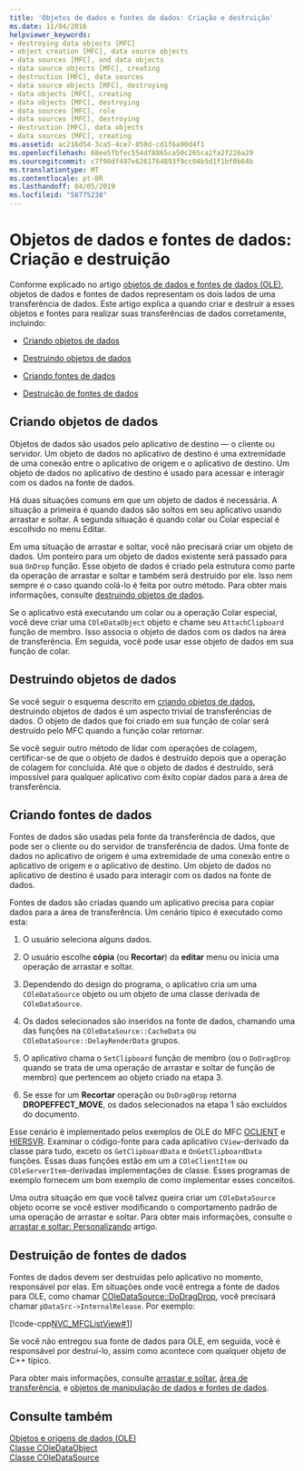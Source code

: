 ```yaml
---
title: 'Objetos de dados e fontes de dados: Criação e destruição'
ms.date: 11/04/2016
helpviewer_keywords:
- destroying data objects [MFC]
- object creation [MFC], data source objects
- data sources [MFC], and data objects
- data source objects [MFC], creating
- destruction [MFC], data sources
- data source objects [MFC], destroying
- data objects [MFC], creating
- data objects [MFC], destroying
- data sources [MFC], role
- data sources [MFC], destroying
- destruction [MFC], data objects
- data sources [MFC], creating
ms.assetid: ac216d54-3ca5-4ce7-850d-cd1f6a90d4f1
ms.openlocfilehash: 68ee5fbfec554df8865ca50c265ca2fa2f226a29
ms.sourcegitcommit: c7f90df497e6261764893f9cc04b5d1f1bf0b64b
ms.translationtype: MT
ms.contentlocale: pt-BR
ms.lasthandoff: 04/05/2019
ms.locfileid: "58775238"
---
```

# <a name="data-objects-and-data-sources-creation-and-destruction"></a>Objetos de dados e fontes de dados: Criação e destruição

Conforme explicado no artigo [objetos de dados e fontes de dados (OLE)](../mfc/data-objects-and-data-sources-ole.md), objetos de dados e fontes de dados representam os dois lados de uma transferência de dados. Este artigo explica a quando criar e destruir a esses objetos e fontes para realizar suas transferências de dados corretamente, incluindo:

- [Criando objetos de dados](#_core_creating_data_objects)

- [Destruindo objetos de dados](#_core_destroying_data_objects)

- [Criando fontes de dados](#_core_creating_data_sources)

- [Destruição de fontes de dados](#_core_destroying_data_sources)

##  <a name="_core_creating_data_objects"></a> Criando objetos de dados

Objetos de dados são usados pelo aplicativo de destino — o cliente ou servidor. Um objeto de dados no aplicativo de destino é uma extremidade de uma conexão entre o aplicativo de origem e o aplicativo de destino. Um objeto de dados no aplicativo de destino é usado para acessar e interagir com os dados na fonte de dados.

Há duas situações comuns em que um objeto de dados é necessária. A situação a primeira é quando dados são soltos em seu aplicativo usando arrastar e soltar. A segunda situação é quando colar ou Colar especial é escolhido no menu Editar.

Em uma situação de arrastar e soltar, você não precisará criar um objeto de dados. Um ponteiro para um objeto de dados existente será passado para sua `OnDrop` função. Esse objeto de dados é criado pela estrutura como parte da operação de arrastar e soltar e também será destruído por ele. Isso nem sempre é o caso quando colá-lo é feita por outro método. Para obter mais informações, consulte [destruindo objetos de dados](#_core_destroying_data_objects).

Se o aplicativo está executando um colar ou a operação Colar especial, você deve criar uma `COleDataObject` objeto e chame seu `AttachClipboard` função de membro. Isso associa o objeto de dados com os dados na área de transferência. Em seguida, você pode usar esse objeto de dados em sua função de colar.

##  <a name="_core_destroying_data_objects"></a> Destruindo objetos de dados

Se você seguir o esquema descrito em [criando objetos de dados](#_core_creating_data_objects), destruindo objetos de dados é um aspecto trivial de transferências de dados. O objeto de dados que foi criado em sua função de colar será destruído pelo MFC quando a função colar retornar.

Se você seguir outro método de lidar com operações de colagem, certificar-se de que o objeto de dados é destruído depois que a operação de colagem for concluída. Até que o objeto de dados é destruído, será impossível para qualquer aplicativo com êxito copiar dados para a área de transferência.

##  <a name="_core_creating_data_sources"></a> Criando fontes de dados

Fontes de dados são usadas pela fonte da transferência de dados, que pode ser o cliente ou do servidor de transferência de dados. Uma fonte de dados no aplicativo de origem é uma extremidade de uma conexão entre o aplicativo de origem e o aplicativo de destino. Um objeto de dados no aplicativo de destino é usado para interagir com os dados na fonte de dados.

Fontes de dados são criadas quando um aplicativo precisa para copiar dados para a área de transferência. Um cenário típico é executado como esta:

1. O usuário seleciona alguns dados.

1. O usuário escolhe **cópia** (ou **Recortar**) da **editar** menu ou inicia uma operação de arrastar e soltar.

1. Dependendo do design do programa, o aplicativo cria um uma `COleDataSource` objeto ou um objeto de uma classe derivada de `COleDataSource`.

1. Os dados selecionados são inseridos na fonte de dados, chamando uma das funções na `COleDataSource::CacheData` ou `COleDataSource::DelayRenderData` grupos.

1. O aplicativo chama o `SetClipboard` função de membro (ou o `DoDragDrop` quando se trata de uma operação de arrastar e soltar de função de membro) que pertencem ao objeto criado na etapa 3.

1. Se esse for um **Recortar** operação ou `DoDragDrop` retorna **DROPEFFECT_MOVE**, os dados selecionados na etapa 1 são excluídos do documento.

Esse cenário é implementado pelos exemplos de OLE do MFC [OCLIENT](../overview/visual-cpp-samples.md) e [HIERSVR](../overview/visual-cpp-samples.md). Examinar o código-fonte para cada aplicativo `CView`-derivado da classe para tudo, exceto os `GetClipboardData` e `OnGetClipboardData` funções. Essas duas funções estão em um a `COleClientItem` ou `COleServerItem`-derivadas implementações de classe. Esses programas de exemplo fornecem um bom exemplo de como implementar esses conceitos.

Uma outra situação em que você talvez queira criar um `COleDataSource` objeto ocorre se você estiver modificando o comportamento padrão de uma operação de arrastar e soltar. Para obter mais informações, consulte o [arrastar e soltar: Personalizando](../mfc/drag-and-drop-customizing.md) artigo.

##  <a name="_core_destroying_data_sources"></a> Destruição de fontes de dados

Fontes de dados devem ser destruídas pelo aplicativo no momento, responsável por elas. Em situações onde você entrega a fonte de dados para OLE, como chamar [COleDataSource::DoDragDrop](../mfc/reference/coledatasource-class.md#dodragdrop), você precisará chamar `pDataSrc->InternalRelease`. Por exemplo:

[!code-cpp[NVC_MFCListView#1](../atl/reference/codesnippet/cpp/data-objects-and-data-sources-creation-and-destruction_1.cpp)]

Se você não entregou sua fonte de dados para OLE, em seguida, você é responsável por destruí-lo, assim como acontece com qualquer objeto de C++ típico.

Para obter mais informações, consulte [arrastar e soltar](../mfc/drag-and-drop-ole.md), [área de transferência](../mfc/clipboard.md), e [objetos de manipulação de dados e fontes de dados](../mfc/data-objects-and-data-sources-manipulation.md).

## <a name="see-also"></a>Consulte também

[Objetos e origens de dados (OLE)](../mfc/data-objects-and-data-sources-ole.md)<br/>
[Classe COleDataObject](../mfc/reference/coledataobject-class.md)<br/>
[Classe COleDataSource](../mfc/reference/coledatasource-class.md)
